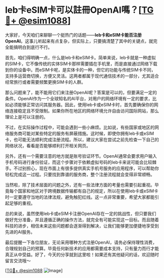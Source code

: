 # leb卡eSIM卡可以註冊OpenAI嗎？[[TG💪+ @esim1088](https://t.me/s/esim1088)]

大家好，今天咱们来聊聊一个挺热门的话题——**leb卡和eSIM卡能否注册OpenAI**。这事儿听起来有点复杂，但实际上，只要搞清楚了其中的关键点，就完全能搞明白到底行不行。

首先，咱们得明确一点，什么是leb卡和eSIM卡。简单来说，leb卡就是一种虚拟的SIM卡，它不像传统的实体SIM卡那样需要插在手机里，而是直接通过网络下载到你的设备中。而eSIM卡呢，是实体卡的一种，但它的功能与传统SIM卡不同，支持多运营商切换，方便又灵活。这两者都属于现代通信技术的一部分，尤其适合经常旅行或者需要频繁更换SIM卡的人群。

那么问题来了，能不能用它们来注册OpenAI呢？答案是可以的，但要满足一定的条件。OpenAI作为一个全球知名的AI平台，对用户的网络环境有一定的要求，比如必须能够正常访问其服务器。因此，使用leb卡或eSIM卡时，首先要确保你的网络连接稳定且不受限制。如果你所在地区的网络环境允许自由访问国际网站，那么理论上是可以注册的。

不过，在实际操作过程中，可能会遇到一些小麻烦。比如说，有些国家或地区的网络服务商可能对某些特定的服务有屏蔽措施。这时候，即使你拥有leb卡或eSIM卡，也可能无法顺利完成注册流程。所以，建议大家在尝试之前先检查一下自己的网络状况，看看是否能够顺利打开相关网页。

另外，还有一个需要注意的地方就是账号验证环节。OpenAI通常会要求用户输入手机号码进行身份验证，而这个步骤对于依赖虚拟号码的leb卡来说可能会比较棘手。不过别担心，现在市面上有很多提供真实手机号服务的应用程序，可以帮助你轻松完成这一过程。只要找到靠谱的服务商，整个注册流程就会变得非常顺畅。

当然啦，除了技术层面的问题之外，还有一些法律方面的考量也需要引起重视。毕竟每个国家和地区对于跨境数据传输都有自己的规定，所以在使用leb卡或eSIM卡时一定要遵守当地的法律法规，避免触犯红线。这一点非常重要，希望大家都能引起足够的重视。

总的来说，虽然使用leb卡或eSIM卡注册OpenAI存在一定的挑战性，但只要我们做好充分准备，并且遵循正确的操作方法，就完全有可能实现这一目标。而且随着科技的进步，相信未来这些问题都会逐渐得到解决，让我们能够更加便捷地享受到先进的AI服务。

最后提醒一下各位朋友，无论采用哪种方式注册OpenAI，请务必保持理性消费，合理规划自己的预算。毕竟任何新技术的应用都需要成本支持，只有量力而行才能真正从中受益。好了，今天的分享就到这里啦！如果还有其他疑问的话，欢迎随时留言交流哦～

[[TG💪+ @esim1088](https://t.me/s/esim1088) ![Image](https://i.postimg.cc/4NQfJmqS/Snipaste-2025-05-13-00-14-12.png)]